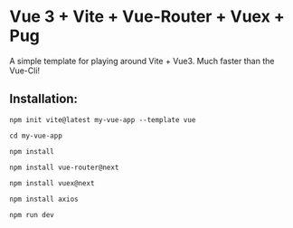 # Vue 3 + Vite + Vue-Router + Vuex + Pug

A simple template for playing around Vite + Vue3. Much faster than the Vue-Cli!

## Installation:

`npm init vite@latest my-vue-app --template vue`

`cd my-vue-app`

`npm install`

`npm install vue-router@next`

`npm install vuex@next`

`npm install axios`

`npm run dev`
